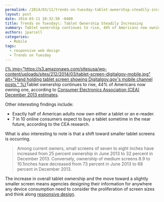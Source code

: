 ```yaml
---
permalink: /2014/03/11/trends-on-tuesday-tablet-ownership-steadily-increasing/
layout: post
date: 2014-03-11 10:32:50 -0400
title: Trends on Tuesday\: Tablet Ownership Steadily Increasing
summary: Tablet ownership continues to rise, 44% of Americans now owning one, according to Consumer Electronics Association (CEA) December 2013 &nbsp;estimates. Other interesting findings include\: Exactly half of American adults now own either a tablet or an e-reader. 7 in 10 online consumers expect to
authors: jparcell
categories:
  - Mobile
tags:
  - responsive web design
  - Trends on Tuesday
---
```


[{% img="https://s3.amazonaws.com/sitesusa/wp-content/uploads/sites/212/2014/03/tablet-screen-digitalgov-mobile.jpg" alt="Hand holding tablet screen showing Digitalgov.gov's mobile channel posts." %}](https://s3.amazonaws.com/sitesusa/wp-content/uploads/sites/212/2014/03/tablet-screen-digitalgov-mobile.jpg)Tablet ownership continues to rise, 44% of Americans now owning one, according to [Consumer Electronics Association (CEA) December 2013  estimates](http://www.ce.org/News/News-Releases/Press-Releases/2013-Press-Releases/Tablet-Ownership-Rate-Reaches-New-High-of-44-Perce.aspx).
  
Other interesting findings include:

  * Exactly half of American adults now own either a tablet or an e-reader.
  * 7 in 10 online consumers expect to buy a tablet sometime in the near future, according to the CEA research.

What is also interesting to note is that a shift toward smaller tablet screens is occurring.

> Among current owners, small screens of seven to eight inches have increased from 25 percent ownership in June 2013 to 32 percent in December 2013. Conversely, ownership of medium screens 8.9 to 10.1inches have decreased from 73 percent in June 2013 to 68 percent in December 2013.

The increase in overall tablet ownership and the move toward a slightly smaller screen means agencies designing their information for anywhere any device consumption need to consider the proliferation of screen sizes and think along [responsive design](https://www.WHATEVER/2013/08/20/embracing-responsive-design-2/ "Embracing Responsive Design").